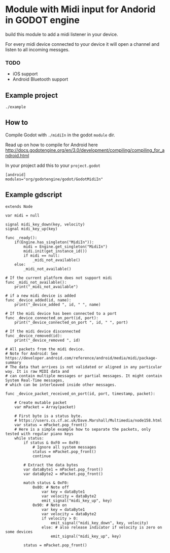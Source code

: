 # Module with Midi input for Andorid in GODOT engine

build this module to add a midi listener in your device.

For every midi device connected to your device it will open a channel and listen to all incoming messges. 

### TODO
* iOS support
* Android Bluetooth support



## Example project

    ./example


## How to

Compile Godot with ```./midiIn``` in the godot ```module``` dir.

Read up on how to compile for Android here http://docs.godotengine.org/en/3.0/development/compiling/compiling_for_android.html


In your project add this to your ```project.godot```

    [android]
    modules="org/godotengine/godot/GodotMidiIn"


## Example gdscript
```
extends Node

var midi = null

signal midi_key_down(key, velocity)
signal midi_key_up(key)

func _ready():
	if(Engine.has_singleton("MidiIn")):
		midi = Engine.get_singleton("MidiIn")
		midi.init(get_instance_id())
		if midi == null:
			_midi_not_available()
	else:
		_midi_not_available()

# If the current platform does not support midi
func _midi_not_available():
	print("_midi_not_available")

# if a new midi device is added
func _device_added(id, name):
	print("_device_added ", id, " ", name)

# If the midi device has been connected to a port
func _device_connected_on_port(id, port):
	print("_device_connected_on_port ", id, " ", port)

# If the midi device disconnected
func _device_removed(id):
	print("_device_removed ", id)

# All packets from the midi device. 
# Note for Android: See https://developer.android.com/reference/android/media/midi/package-summary
# The data that arrives is not validated or aligned in any particular way. It is raw MIDI data and
# can contain multiple messages or partial messages. It might contain System Real-Time messages,
# which can be interleaved inside other messages.

func _device_packet_received_on_port(id, port, timestamp, packet):
	
	# Create mutable packet
	var mPacket = Array(packet)
	
	# First byte is a status byte.
	# https://users.cs.cf.ac.uk/Dave.Marshall/Multimedia/node158.html
	var status = mPacket.pop_front()
	# Here is a simple example how to separate the packets, only tested with regular piano keys
	while status:
		if status & 0xF0 == 0xF0:
			# Ignore all system messages
			status = mPacket.pop_front()
			continue
		
		# Extract the data bytes
		var dataByte1 = mPacket.pop_front()
		var dataByte2 = mPacket.pop_front()
		
		match status & 0xF0:
			0x80: # Note off
				var key = dataByte1
				var velocity = dataByte2
				emit_signal("midi_key_up", key)
			0x90: # Note on
				var key = dataByte1
				var velocity = dataByte2
				if velocity > 0:
					emit_signal("midi_key_down", key, velocity)
				else: # also release indicator if velocity is zero on some devices
					emit_signal("midi_key_up", key)	
		
		status = mPacket.pop_front()

```
